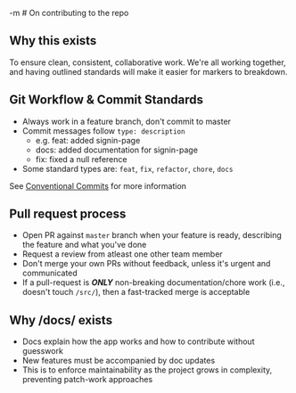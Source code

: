 -m # On contributing to the repo

## Why this exists
 To ensure clean, consistent, collaborative work. We're all working together, and having outlined standards will make it easier for markers to breakdown.
 
## Git Workflow & Commit Standards
- Always work in a feature branch, don't commit to master
- Commit messages follow  `type: description`
    - e.g. feat: added signin-page
    - docs: added documentation for signin-page
    - fix: fixed a null reference
- Some standard types are: `feat`, `fix`, `refactor`, `chore`, `docs`

See [Conventional Commits](https://www.conventionalcommits.org/en/v1.0.0/) for more information

## Pull request process
- Open PR against `master` branch when your feature is ready, describing the feature and what you've done
- Request a review from atleast one other team member
- Don't merge your own PRs without feedback, unless it's urgent and communicated
- If a pull-request is ***ONLY*** non-breaking documentation/chore work (i.e., doesn't touch `/src/`), then a fast-tracked merge is acceptable

## Why /docs/ exists
- Docs explain how the app works and how to contribute without guesswork
- New features must be accompanied by doc updates
- This is to enforce maintainability as the project grows in complexity, preventing patch-work approaches